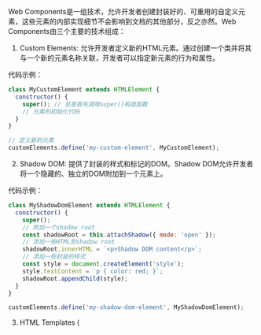 Web Components是一组技术，允许开发者创建封装好的、可重用的自定义元素，这些元素的内部实现细节不会影响到文档的其他部分，反之亦然。Web Components由三个主要的技术组成：

1. Custom Elements: 允许开发者定义新的HTML元素。通过创建一个类并将其与一个新的元素名称关联，开发者可以指定新元素的行为和属性。

代码示例：
```javascript
class MyCustomElement extends HTMLElement {
  constructor() {
    super(); // 总是首先调用super()构造函数
    // 元素的初始化代码
  }
}

// 定义新的元素
customElements.define('my-custom-element', MyCustomElement);
```

2. Shadow DOM: 提供了封装的样式和标记的DOM。Shadow DOM允许开发者将一个隐藏的、独立的DOM附加到一个元素上。

代码示例：

```javascript
class MyShadowDomElement extends HTMLElement {
  constructor() {
    super();
    // 附加一个shadow root
    const shadowRoot = this.attachShadow({ mode: 'open' });
    // 添加一些HTML到shadow root
    shadowRoot.innerHTML = `<p>Shadow DOM content</p>`;
    // 添加一些封装的样式
    const style = document.createElement('style');
    style.textContent = `p { color: red; }`;
    shadowRoot.appendChild(style);
  }
}

customElements.define('my-shadow-dom-element', MyShadowDomElement);
```

3. HTML Templates (<template> 和 <slot>): <template>标签允许声明一段不会立即渲染的HTML，而<slot>元素是一个占位符，用于插入来自外部HTML的内容。

代码示例：

```javascript
<!-- 定义模板 -->
<template id="my-template">
  <div>
    <slot name="my-slot">Default content</slot>
  </div>
</template>

<script>
  class MyTemplateElement extends HTMLElement {
    constructor() {
      super();
      // 获取模板内容
      const template = document.getElementById('my-template').content;
      // 附加一个shadow root
      const shadowRoot = this.attachShadow({ mode: 'open' });
      // 克隆模板内容并添加到shadow root
      shadowRoot.appendChild(template.cloneNode(true));
    }
  }

  customElements.define('my-template-element', MyTemplateElement);
</script>
```

使用时：

```javascript
<my-template-element>
  <span slot="my-slot">Replaced content</span>
</my-template-element>
```

Web Components的好处包括封装性、可重用性、维护性和互操作性。但是，它们在旧版浏览器中可能需要polyfills来提供支持，并且开发者需要熟悉这些API的使用方式。